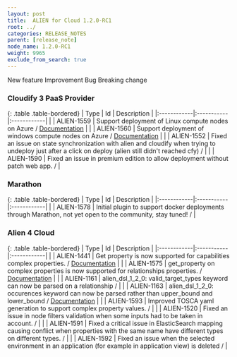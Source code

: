 ```yaml
---
layout: post
title:  ALIEN for Cloud 1.2.0-RC1
root: ../
categories: RELEASE_NOTES
parent: [release_note]
node_name: 1.2.0-RC1
weight: 9965
exclude_from_search: true
---
```





<i class="fa fa-plus text-success"></i> New feature <i class="fa fa-level-up text-primary"></i> Improvement  <i class="fa fa-bug text-danger"></i> Bug <i class="fa fa-exclamation-triangle text-warning"></i> Breaking change


### Cloudify 3 PaaS Provider



  {: .table .table-bordered}
  | Type        | Id         | Description |
  |:------------|:-----------|:------------|
    |  <i class="fa fa-plus text-success"></i> | ALIEN-1559 | Support deployment of Linux compute nodes on Azure / [Documentation](#/documentation/1.2.0/orchestrators/cloudify3_driver/location_azure.html) |
    |  <i class="fa fa-plus text-success"></i> | ALIEN-1560 | Support deployment of windows compute nodes on Azure / [Documentation](#/documentation/1.2.0/orchestrators/cloudify3_driver/location_azure.html) |
        |  <i class="fa fa-bug text-danger"></i> | ALIEN-1552 | Fixed an issue on state synchronization with alien and cloudify when trying to undeploy just after a click on deploy (alien still didn't reached cfy) /  |
    |  <i class="fa fa-bug text-danger"></i> | ALIEN-1590 | Fixed an issue in premium edition to allow deployment without patch web app. /  |



### Marathon



  {: .table .table-bordered}
  | Type        | Id         | Description |
  |:------------|:-----------|:------------|
    |  <i class="fa fa-plus text-success"></i> | ALIEN-1578 | Initial plugin to support docker deployments through Marathon, not yet open to the community, stay tuned! /  |



### Alien 4 Cloud



  {: .table .table-bordered}
  | Type        | Id         | Description |
  |:------------|:-----------|:------------|
    |  <i class="fa fa-plus text-success"></i> | ALIEN-1441 | Get property is now supported for capabilities complex properties. / [Documentation](#/documentation/1.2.0/devops_guide/tosca_grammar/get_property_definition.html) |
    |  <i class="fa fa-plus text-success"></i> | ALIEN-1575 | get_property on complex properties is now supported for relationships properties. / [Documentation](#/documentation/1.2.0/devops_guide/tosca_grammar/get_property_definition.html) |
      |  <i class="fa fa-level-up text-primary"></i> | ALIEN-1161 | alien_dsl_1_2_0: valid_target_types keyword can now be parsed on a relationship /  |
    |  <i class="fa fa-level-up text-primary"></i> | ALIEN-1163 | alien_dsl_1_2_0: occurences keyword can now be parsed rather than upper_bound and lower_bound / [Documentation](documentation/1.2.0/devops_guide/tosca_grammar/requirement_definition.html) |
    |  <i class="fa fa-level-up text-primary"></i> | ALIEN-1593 | Improved TOSCA yaml generation to support complex property values. /  |
      |  <i class="fa fa-bug text-danger"></i> | ALIEN-1520 | Fixed an issue in node filters validation when some inputs had to be taken in account. /  |
    |  <i class="fa fa-bug text-danger"></i> | ALIEN-1591 | Fixed a critical issue in ElasticSearch mapping causing conflict when properties with the same name have different types on different types. /  |
    |  <i class="fa fa-bug text-danger"></i> | ALIEN-1592 | Fixed an issue when the selected environment in an application (for example in application view) is deleted /  |
